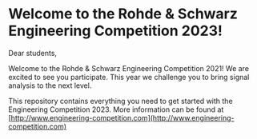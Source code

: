 # Welcome to the Rohde & Schwarz Engineering Competition 2023!

Dear students,

Welcome to the Rohde & Schwarz Engineering Competition 2021! We are excited to see you participate.
This year we challenge you to bring signal analysis to the next level. 

This repository contains everything you need to get started with the Engineering Competition 2023.
More information can be found at [http://www.engineering-competition.com](http://www.engineering-competition.com)


